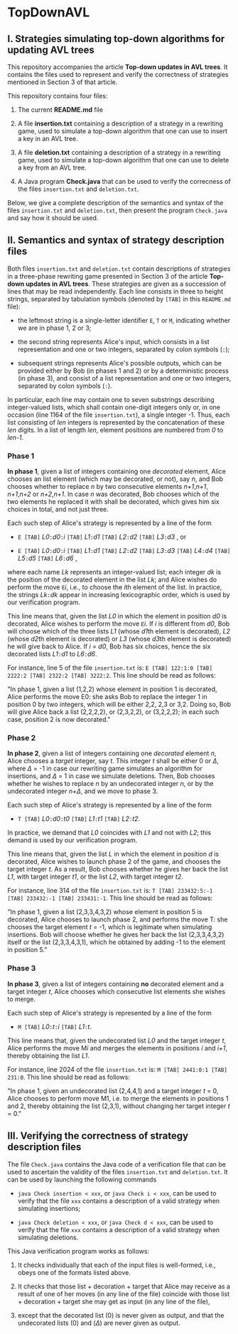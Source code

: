 # TopDownAVL
## I. Strategies simulating top-down algorithms for updating AVL trees

This repository accompanies the article **Top-down updates in AVL trees**. It contains the files used to represent and verify the correctness of strategies mentioned in Section 3 of that article.

This repository contains four files:

1. The current **README.md** file

2. A file **insertion.txt** containing a description of a strategy in a rewriting game, used to simulate a top-down algorithm that one can use to insert a key in an AVL tree.

3. A file **deletion.txt** containing a description of a strategy in a rewriting game, used to simulate a top-down algorithm that one can use to delete a key from an AVL tree.

4. A Java program **Check.java** that can be used to verify the correcness of the files `insertion.txt` and `deletion.txt`.

Below, we give a complete description of the semantics and syntax of the files `insertion.txt` and `deletion.txt`, then present the program `Check.java` and say how it should be used.

## II. Semantics and syntax of strategy description files

Both files `insertion.txt` and `deletion.txt` contain descriptions of strategies in a three-phase rewriting game presented in Section 3 of the article **Top-down updates in AVL trees**.
These strategies are given as a succession of lines that may be read independently.
Each line consists in three to height strings, separated by tabulation symbols (denoted by `[TAB]` in this `README.md` file):

- the leftmost string is a single-letter identifier `E`, `T` or `M`, indicating whether we are in phase 1, 2 or 3;

- the second string represents Alice's input, which consists in a list representation and one or two integers, separated by colon symbols (`:`);

- subsequent strings represents Alice's possible outputs, which can be provided either by Bob (in phases 1 and 2) or by a deterministic process (in phase 3), and consist of a list representation and one or two integers, separated by colon symbols (`:`).

In particular, each line may contain one to seven substrings describing integer-valued lists, which shall contain one-digit integers only or, in one occasion (line 1164 of the file `insertion.txt`), a single integer -1.
Thus, each list consisting of *len* integers is represented by the concatenation of these *len* digits.
In a list of length *len*, element positions are numbered from *0* to *len-1*.

### Phase 1

**In phase 1**, given a list of integers containing one *decorated* element, Alice chooses an list element (which may be decorated, or not), say *n*, and Bob chooses whether to replace *n* by two consecutive elements *n+1*,*n+1*, *n+1*,*n+2* or *n+2*,*n+1*. In case *n* was decorated, Bob chooses which of the two elements he replaced it with shall be decorated, which gives him six choices in total, and not just three.

Each such step of Alice's strategy is represented by a line of the form

- `E [TAB]` *L0*`:`*d0*`:`*i* `[TAB]` *L1*`:`*d1* `[TAB]` *L2*`:`*d2* `[TAB]` *L3*`:`*d3* , or

- `E [TAB]` *L0*`:`*d0*`:`*i* `[TAB]` *L1*`:`*d1* `[TAB]` *L2*`:`*d2* `[TAB]` *L3*`:`*d3* `[TAB]` *L4*`:`*d4* `[TAB]` *L5*`:`*d5* `[TAB]` *L6*`:`*d6* ,

where each name *Lk* represents an integer-valued list; each integer *dk* is the position of the decorated element in the list *Lk*; and Alice wishes do perform the move `E`*i*, i.e., to choose the *i*th element of the list.
In practice, the strings *Lk*`:`*dk* appear in increasing lexicographic order, which is used by our verification program.

This line means that, given the list *L0* in which the element in position *d0* is decorated, Alice wishes to perform the move `E`*i*.
If *i* is different from *d0*, Bob will choose which of the three lists *L1* (whose *d1*th element is decorated), *L2* (whose *d2*th element is decorated) or *L3* (whose *d3*th element is decorated) he will give back to Alice.
If *i* = *d0*, Bob has six choices, hence the six decorated lists *L1*`:`*d1* to *L6*`:`*d6*.

For instance, line 5 of the file `insertion.txt` is: `E [TAB] 122:1:0 [TAB] 2222:2 [TAB] 2322:2 [TAB] 3222:2`.
This line should be read as follows:

"In phase 1, given a list (1,2,2) whose element in position 1 is decorated, Alice performs the move E0: she asks Bob to replace the integer 1 in position 0 by two integers, which will be either 2,2, 2,3 or 3,2. Doing so, Bob will give Alice back a list (2,2,2,2), or (2,3,2,2), or (3,2,2,2); in each such case, position 2 is now decorated."

### Phase 2

**In phase 2**, given a list of integers containing one *decorated* element *n*, Alice chooses a *target* integer, say *t*.
This integer *t* shall be either 0 or *Δ*, where *Δ* = -1 in case our rewriting game simulates an algorithm for insertions, and *Δ* = 1 in case we simulate deletions.
Then, Bob chooses whether he wishes to replace *n* by an undecorated integer *n*, or by the undecorated integer *n+Δ*, and we move to phase 3.

Each such step of Alice's strategy is represented by a line of the form

- `T [TAB]` *L0*`:`*d0*`:`*t0* `[TAB]` *L1*`:`*t1* `[TAB]` *L2*`:`*t2*.

In practice, we demand that *L0* coincides with *L1* and not with *L2*; this demand is used by our verification program.

This line means that, given the list *L* in which the element in position *d* is decorated, Alice wishes to launch phase 2 of the game, and chooses the target integer *t*.
As a result, Bob chooses whether he gives her back the list *L1*, with target integer *t1*, or the list *L2*, with target integer *t2*.

For instance, line 314 of the file `insertion.txt` is: `T [TAB] 233432:5:-1 [TAB] 233432:-1 [TAB] 233431:-1`.
This line should be read as follows:

"In phase 1, given a list (2,3,3,4,3,2) whose element in position 5 is decorated, Alice chooses to launch phase 2, and performs the move T: she chooses the target element *t* = -1, which is legitimate when simulating insertions.
Bob will choose whether he gives her back the list (2,3,3,4,3,2) itself or the list (2,3,3,4,3,1), which he obtained by adding -1 to the element in position 5."

### Phase 3

**In phase 3**, given a list of integers containing __no__ decorated element and a target integer *t*, Alice chooses which consecutive list elements she wishes to merge.

Each such step of Alice's strategy is represented by a line of the form

- `M [TAB]` *L0*`:`*t*`:`*i* `[TAB]` *L1*`:`*t*.

This line means that, given the undecorated list *L0* and the target integer *t*, Alice performs the move M*i* and merges the elements in positions *i* and *i+1*, thereby obtaining the list *L1*.

For instance, line 2024 of the file `insertion.txt` is: `M [TAB] 2441:0:1 [TAB] 231:0`.
This line should be read as follows:

"In phase 1, given an undecorated list (2,4,4,1) and a target integer *t* = 0, Alice chooses to perform move M1, i.e. to merge the elements in positions 1 and 2, thereby obtaining the list (2,3,1), without changing her target integer *t* = 0."

## III. Verifying the correctness of strategy description files

The file `Check.java` contains the Java code of a verification file that can be used to ascertain the validity of the files `insertion.txt` and `deletion.txt`.
It can be used by launching the following commands

- `java Check insertion < xxx`, or `java Check i < xxx`, can be used to verify that the file `xxx` contains a description of a valid strategy when simulating insertions;

- `java Check deletion < xxx`, or `java Check d < xxx`, can be used to verify that the file `xxx` contains a description of a valid strategy when simulating deletions.

This Java verification program works as follows:

1. It checks individually that each of the input files is well-formed, i.e., obeys one of the formats listed above.

2. It checks that those list + decoration + target that Alice may receive as a result of one of her moves (in any line of the file) coincide with those list + decoration + target she may get as input (in any line of the file),

3. except that the decorated list (0) is never given as output, and that the undecorated lists (0) and (*Δ*) are never given as output.
